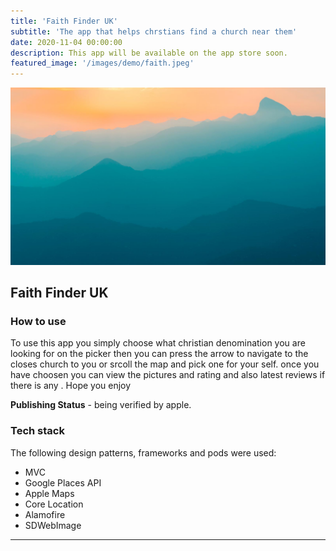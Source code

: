 ```yaml
---
title: 'Faith Finder UK'
subtitle: 'The app that helps chrstians find a church near them'
date: 2020-11-04 00:00:00
description: This app will be available on the app store soon.
featured_image: '/images/demo/faith.jpeg'
---
```


![](/images/demo/demo-landscape.jpg)

## Faith Finder UK 

### How to use 
To use this app you simply choose what christian  denomination you are looking for on the picker then you can press the arrow to navigate to the closes church to you or srcoll the map and pick one for your self. once you have choosen you can view the pictures and rating and also latest reviews if there is any . Hope you enjoy


**Publishing Status** -  being verified by apple.

### Tech stack 
The following design patterns, frameworks  and pods were used:

* MVC 
* Google Places API 
* Apple Maps 
* Core Location
* Alamofire 
* SDWebImage

---

